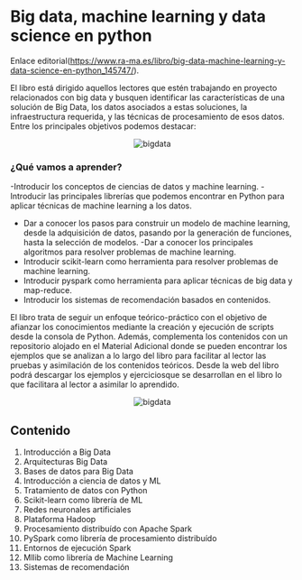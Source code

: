 # Big data, machine learning y data science en python

Enlace editorial(https://www.ra-ma.es/libro/big-data-machine-learning-y-data-science-en-python_145747/).

El libro está dirigido aquellos lectores que estén trabajando en proyecto relacionados con big data y busquen identificar las características de una solución de Big Data, los datos asociados a estas soluciones, la infraestructura requerida, y las técnicas de procesamiento de esos datos. Entre los principales objetivos podemos destacar:

<!-- Imagen centrada del logo -->
<p align="center">
  <img src="https://i.ibb.co/VMssJGg/bigdata1.png" alt="bigdata"/>
</p>

### ¿Qué vamos a aprender?

-Introducir los conceptos de ciencias de datos y machine learning.
-Introducir las principales librerías que podemos encontrar en Python para aplicar técnicas de machine learning a los datos.
- Dar a conocer los pasos para construir un modelo de machine learning, desde la adquisición de datos, pasando por la generación de funciones, hasta la selección de modelos.
-Dar a conocer los principales algoritmos para resolver problemas de machine learning.
- Introducir scikit-learn como herramienta para resolver problemas de machine learning.
- Introducir pyspark como herramienta para aplicar técnicas de big data y map-reduce.
- Introducir los sistemas de recomendación basados en contenidos. 

El libro trata de seguir un enfoque teórico-práctico con el objetivo de afianzar los conocimientos mediante la creación y ejecución de scripts desde la consola de Python. Además, complementa los contenidos con un repositorio alojado en el Material Adicional donde se pueden encontrar los ejemplos que se analizan a lo largo del libro para facilitar al lector las pruebas y asimilación de los contenidos teóricos. Desde la web del libro podrá descargar los ejemplos y ejerciciosque se desarrollan en el libro lo que facilitara al lector a asimilar lo aprendido.

<!-- Imagen centrada del logo -->
<p align="center">
  <img src="https://i.ibb.co/Dt5dKCJ/bigdata2.png" alt="bigdata"/>
</p>



## Contenido

1. Introducción a Big Data
2. Arquitecturas Big Data
3. Bases de datos para Big Data
4. Introducción a ciencia de datos y ML
5. Tratamiento de datos con Python
6. Scikit-learn como librería de ML
7. Redes neuronales artificiales
8. Plataforma Hadoop
9. Procesamiento distribuído con Apache Spark
10. PySpark como librería de procesamiento distribuído
11. Entornos de ejecución Spark
12. Mllib como librería de Machine Learning
13. Sistemas de recomendación






